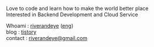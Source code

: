 Love to code and learn how to make the world better place<br/>Interested in Backend Development and Cloud Service



Whoami : [riverandeye](https://riverandeye.com) ([eng](https://www.notion.so/riverandsnow/Kang-Kwan-Hun-Riverandeye-4978bcce5392449eab753e066dec96ff))<br/>blog  : [tistory](https://riverandeye.tistory.com)<br/>contact : riverandeye@gmail.com<br/>
